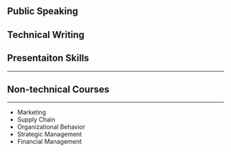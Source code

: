 ## Public Speaking
## Technical Writing
## Presentaiton Skills

*** 

## Non-technical Courses

***

* Marketing
* Supply Chain
* Organizational Behavior
* Strategic Management
* Financial Management
